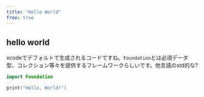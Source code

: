 ```yaml
---
title: "Hello World"
free: true
---
```


## hello world

xcodeでデフォルトで生成されるコードですね。`Foundation`とは必須データ型、コレクション等々を提供するフレームワークらしいです。他言語のstd的な?

```swift
import Foundation

print("Hello, World!")
```
